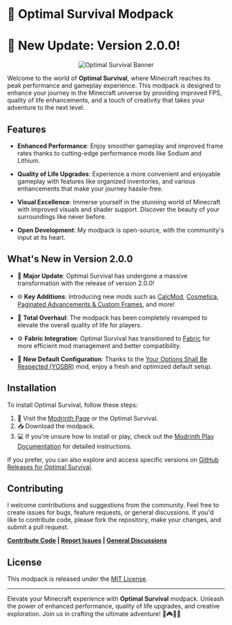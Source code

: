# 🚀 Optimal Survival Modpack
# 🌟 New Update: Version 2.0.0!
<p align="center">
  <img src="https://i.imgur.com/Cbs9ixz.png" alt="Optimal Survival Banner">
</p>

Welcome to the world of **Optimal Survival**, where Minecraft reaches its peak performance and gameplay experience. This modpack is designed to enhance your journey in the Minecraft universe by providing improved FPS, quality of life enhancements, and a touch of creativity that takes your adventure to the next level.

## Features

- **Enhanced Performance**: Enjoy smoother gameplay and improved frame rates thanks to cutting-edge performance mods like Sodium and Lithium.

- **Quality of Life Upgrades**: Experience a more convenient and enjoyable gameplay with features like organized inventories, and various enhancements that make your journey hassle-free.

- **Visual Excellence**: Immerse yourself in the stunning world of Minecraft with improved visuals and shader support. Discover the beauty of your surroundings like never before.

- **Open Development**: My modpack is open-source, with the community's input at its heart.

## What's New in Version 2.0.0

- 🔄 **Major Update**: Optimal Survival has undergone a massive transformation with the release of version 2.0.0!
  
- 🌐 **Key Additions**: Introducing new mods such as [CalcMod](https://modrinth.com/mod/calcmod), [Cosmetica](https://modrinth.com/mod/cosmetica), [Paginated Advancements & Custom Frames](https://modrinth.com/mod/paginatedadvancements), and more!

- 🚀 **Total Overhaul**: The modpack has been completely revamped to elevate the overall quality of life for players.

- ⚙️ **Fabric Integration**: Optimal Survival has transitioned to [Fabric](https://fabricmc.net/) for more efficient mod management and better compatibility.

- 🌈 **New Default Configuration**: Thanks to the [Your Options Shall Be Respected (YOSBR)](https://modrinth.com/mod/yosbr) mod, enjoy a fresh and optimized default setup.

## Installation

To install Optimal Survival, follow these steps:

1. 🚀 Visit the [Modrinth Page](https://modrinth.com/modpack/optimal-survival) or the Optimal Survival.
2. 📥 Download the modpack.
3. 💻 If you're unsure how to install or play, check out the [Modrinth Play Documentation](https://docs.modrinth.com/modpacks/play) for detailed instructions.

If you prefer, you can also explore and access specific versions on [GitHub Releases for Optimal Survival](link_to_github_releases).

## Contributing

I welcome contributions and suggestions from the community. Feel free to create issues for bugs, feature requests, or general discussions. If you'd like to contribute code, please fork the repository, make your changes, and submit a pull request.

**[Contribute Code](https://github.com/Cacahouetes/Optimal-Survival/pulls) | [Report Issues](https://github.com/Cacahouetes/Optimal-Survival/issues) | [General Discussions](link_to_General_Discussions)**

## License

This modpack is released under the [MIT License](https://github.com/Cacahouetes/Optimal-Survival/blob/main/LICENSE).

---

Elevate your Minecraft experience with **Optimal Survival** modpack. Unleash the power of enhanced performance, quality of life upgrades, and creative exploration. Join us in crafting the ultimate adventure! 🌟🎮🚀🌈
